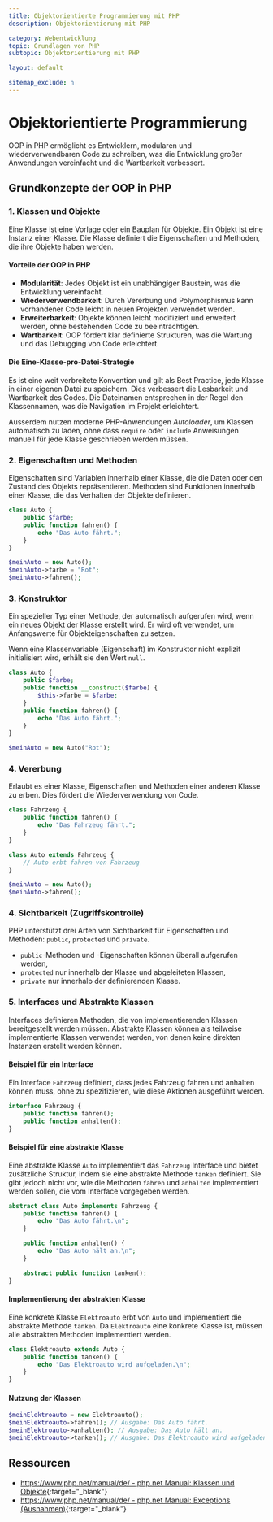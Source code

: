 ```yaml
---
title: Objektorientierte Programmierung mit PHP
description: Objektorientierung mit PHP

category: Webentwicklung
topic: Grundlagen von PHP
subtopic: Objektorientierung mit PHP

layout: default

sitemap_exclude: n
---
```

# Objektorientierte Programmierung

OOP in PHP ermöglicht es Entwicklern, modularen und wiederverwendbaren Code zu schreiben, was die Entwicklung großer Anwendungen vereinfacht und die Wartbarkeit verbessert.

## Grundkonzepte der OOP in PHP

### 1. Klassen und Objekte

Eine Klasse ist eine Vorlage oder ein Bauplan für Objekte. Ein Objekt ist eine Instanz einer Klasse. Die Klasse definiert die Eigenschaften und Methoden, die ihre Objekte haben werden.

#### Vorteile der OOP in PHP

- **Modularität**: Jedes Objekt ist ein unabhängiger Baustein, was die Entwicklung vereinfacht.
- **Wiederverwendbarkeit**: Durch Vererbung und Polymorphismus kann vorhandener Code leicht in neuen Projekten verwendet werden.
- **Erweiterbarkeit**: Objekte können leicht modifiziert und erweitert werden, ohne bestehenden Code zu beeinträchtigen.
- **Wartbarkeit**: OOP fördert klar definierte Strukturen, was die Wartung und das Debugging von Code erleichtert.

#### Die Eine-Klasse-pro-Datei-Strategie
Es ist eine weit verbreitete Konvention und gilt als Best Practice, jede Klasse in einer eigenen Datei zu speichern. Dies verbessert die Lesbarkeit und Wartbarkeit des Codes. Die Dateinamen entsprechen in der Regel den Klassennamen, was die Navigation im Projekt erleichtert.

Ausserdem nutzen moderne PHP-Anwendungen *Autoloader*, um Klassen automatisch zu laden, ohne dass `require` oder `include` Anweisungen manuell für jede Klasse geschrieben werden müssen.

### 2. Eigenschaften und Methoden

Eigenschaften sind Variablen innerhalb einer Klasse, die die Daten oder den Zustand des Objekts repräsentieren. Methoden sind Funktionen innerhalb einer Klasse, die das Verhalten der Objekte definieren.

```php
class Auto {
    public $farbe;
    public function fahren() {
        echo "Das Auto fährt.";
    }
}

$meinAuto = new Auto();
$meinAuto->farbe = "Rot";
$meinAuto->fahren();
```


### 3. Konstruktor
Ein spezieller Typ einer Methode, der automatisch aufgerufen wird, wenn ein neues Objekt der Klasse erstellt wird. Er wird oft verwendet, um Anfangswerte für Objekteigenschaften zu setzen.

Wenn eine Klassenvariable (Eigenschaft) im Konstruktor nicht explizit initialisiert wird, erhält sie den Wert `null`.

```php
class Auto {
    public $farbe;
    public function __construct($farbe) {
        $this->farbe = $farbe;
    }
    public function fahren() {
        echo "Das Auto fährt.";
    }
}

$meinAuto = new Auto("Rot");
```

### 4. Vererbung
Erlaubt es einer Klasse, Eigenschaften und Methoden einer anderen Klasse zu erben. Dies fördert die Wiederverwendung von Code.

```php
class Fahrzeug {
    public function fahren() {
        echo "Das Fahrzeug fährt.";
    }
}
```
```php
class Auto extends Fahrzeug {
    // Auto erbt fahren von Fahrzeug
}

$meinAuto = new Auto();
$meinAuto->fahren();
```

### 4. Sichtbarkeit (Zugriffskontrolle)
PHP unterstützt drei Arten von Sichtbarkeit für Eigenschaften und Methoden: `public`, `protected` und `private`.
* `public`-Methoden und -Eigenschaften können überall aufgerufen werden,
* `protected` nur innerhalb der Klasse und abgeleiteten Klassen, 
* `private` nur innerhalb der definierenden Klasse.

### 5. Interfaces und Abstrakte Klassen
Interfaces definieren Methoden, die von implementierenden Klassen bereitgestellt werden müssen. Abstrakte Klassen können als teilweise implementierte Klassen verwendet werden, von denen keine direkten Instanzen erstellt werden können.

#### Beispiel für ein Interface

Ein Interface `Fahrzeug` definiert, dass jedes Fahrzeug fahren und anhalten können muss, ohne zu spezifizieren, wie diese Aktionen ausgeführt werden.

```php
interface Fahrzeug {
    public function fahren();
    public function anhalten();
}
```

#### Beispiel für eine abstrakte Klasse

Eine abstrakte Klasse `Auto` implementiert das `Fahrzeug` Interface und bietet zusätzliche Struktur, indem sie eine abstrakte Methode `tanken` definiert. Sie gibt jedoch nicht vor, wie die Methoden `fahren` und `anhalten` implementiert werden sollen, die vom Interface vorgegeben werden.

```php
abstract class Auto implements Fahrzeug {
    public function fahren() {
        echo "Das Auto fährt.\n";
    }

    public function anhalten() {
        echo "Das Auto hält an.\n";
    }

    abstract public function tanken();
}
```

#### Implementierung der abstrakten Klasse

Eine konkrete Klasse `Elektroauto` erbt von `Auto` und implementiert die abstrakte Methode `tanken`. Da `Elektroauto` eine konkrete Klasse ist, müssen alle abstrakten Methoden implementiert werden.

```php
class Elektroauto extends Auto {
    public function tanken() {
        echo "Das Elektroauto wird aufgeladen.\n";
    }
}
```

#### Nutzung der Klassen

```php
$meinElektroauto = new Elektroauto();
$meinElektroauto->fahren(); // Ausgabe: Das Auto fährt.
$meinElektroauto->anhalten(); // Ausgabe: Das Auto hält an.
$meinElektroauto->tanken(); // Ausgabe: Das Elektroauto wird aufgeladen.
```

## Ressourcen
* [https://www.php.net/manual/de/ - php.net Manual: Klassen und Objekte](https://www.php.net/manual/de/language.oop5.php){:target="_blank"}
* [https://www.php.net/manual/de/ - php.net Manual: Exceptions (Ausnahmen)](https://www.php.net/manual/de/language.exceptions.php){:target="_blank"}
